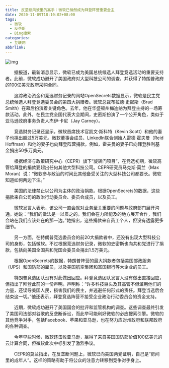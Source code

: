 ```yaml
---
title: 反垄断风波里的高手：微软已悄然成为拜登阵营重要金主
date: 2020-11-09T18:10:02+08:00
tags:
  - 微软
  - 反垄断
  - Bing搜索
categories:
  - 互联网
abbrlink:
---
```


![img](https://cdn.jsdelivr.net/gh/yakeing/Documentation@main/Hexo/images/32b9-kcaeqzx2786346.jpg)

　　据报道，最新消息显示，微软已成为美国总统候选人拜登竞选活动的重要支持者。此前，微软成功避开了美国政府对大型科技公司的调查，并获得了特朗普政府的100亿美元政府采购合同。

　　追踪政治资金和竞选财务记录的网站OpenSecrets数据显示，微软是民主党总统候选人拜登竞选委员会的第四大捐赠者。微软总裁布拉德·史密斯（Brad Smith）在幕后扮演着关键角色。去年，他在华盛顿州梅迪纳为拜登主持的一场筹款活动。此外，在民主党全国代表大会期间，史密斯扮演了一个公开角色，类似于亚马逊政府事务负责人杰伊·卡尼（Jay Carney）。

　　竞选财务记录还显示，微软首席技术官凯文·斯科特（Kevin Scott）和他的妻子也捐出超过5万美元。微软董事会成员、LinkedIn联合创始人雷德·霍夫曼（Reid Hoffman）和他的妻子也向拜登阵营捐款。例如，霍夫曼的妻子已向拜登胜利基金捐出50多万美元。

　　根据经济与政策研究中心（CEPR）旗下“旋转门项目”，在竞选初期，微软高管给拜登的捐款要超出任何其他大型科技公司。CEPR研究员马克斯·莫兰（Max Moran）说：“微软参与政治的时间比其他备受关注的大型科技公司都要长。微软知道如何两边下注。”

　　美国的法律禁止以公司为主体的政治捐款。根据OpenSecrets的数据，这些捐款来自公司的政治行动委员会、委员会成员，以及员工。

　　微软发言人表示，该公司一直会就对业务至关重要的问题与政府部门展开沟通。她说：“我们的做法是一以贯之的。我们会在力所能及的地方展开合作，我们会站在我们应该处在的那一边。”她指出，这些捐款来自员工个人，但没有透露更多细节。

　　另一方面，在特朗普竞选委员会的前20大捐款者中，还没有出现大型科技公司的身影，包括微软。不过根据竞选财务记录，微软的史密斯也向共和党进行了捐款，包括向美国全国共和党国会委员会捐出1.5万美元。

　　根据OpenSecrets的数据，特朗普阵营的最大捐款者包括美国邮政服务（UPS）和国防部的雇员，以及美国航空集团和富国银行等大企业的员工。

　　特朗普竞选团队没有对此做出回应。拜登竞选团队发言人没有做出直接回应，但指出了拜登此前的一份声明。声明称：“许多科技巨头及其高管不但滥用他们的力量，还误导美国人民，损害我们的民主，并逃避任何形式的责任。拜登当选后会结束这一切。”他还表示，拜登竞选阵营不接受企业政治行动委员会的资金支持。

　　近期，微软成功避开了美国国会的批评和监管机构的调查。这些调查最终引发了美国司法部对谷歌的反垄断诉讼，而此举可能利好微软的必应搜索引擎。微软的其他竞争对手，包括Facebook、苹果和亚马逊，也在努力应对州政府和联邦政府的各种调查。

　　今年早些时候，微软还击败亚马逊，赢得了来自美国国防部价值100亿美元的云计算合同，但微软此次中标引发了激烈争议。

　　CEPR的莫兰指出，在反垄断问题上，微软已向美国两党证明，自己是“房间里的成年人”。这样的策略有助于将公众的注意力转移到竞争对手身上。